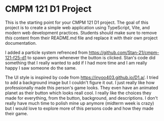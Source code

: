 # CMPM 121 D1 Project

This is the starting point for your CMPM 121 D1 project. The goal of this project is to create a simple web application using TypeScript, Vite, and modern web development practices. Students should make sure to remove _this_ content from their README.md file and replace it with their own project documentation.

I added a particle system refrenced from <https://github.com/Stan-21/cmpm-121-f25-d1> to spawn gems whenever the button is clicked. Stan's code did something that I really wanted to add if I had more time and I am really happy I saw someone do the same.

The UI style is inspired by code from <https://inyoo403.github.io/D1.a/>. I tried to add a background image but I couldn't figure it out. I just really like how professionally made this person's game looks. They even have an animated planet as their button which looks reall cool. I really like the choices they made for everything, from the button, background, and descriptions. I don't really have much time to polish mine up anymore (midterm week is crazy) but I would love to explore more of this persons code and how they made their game.
